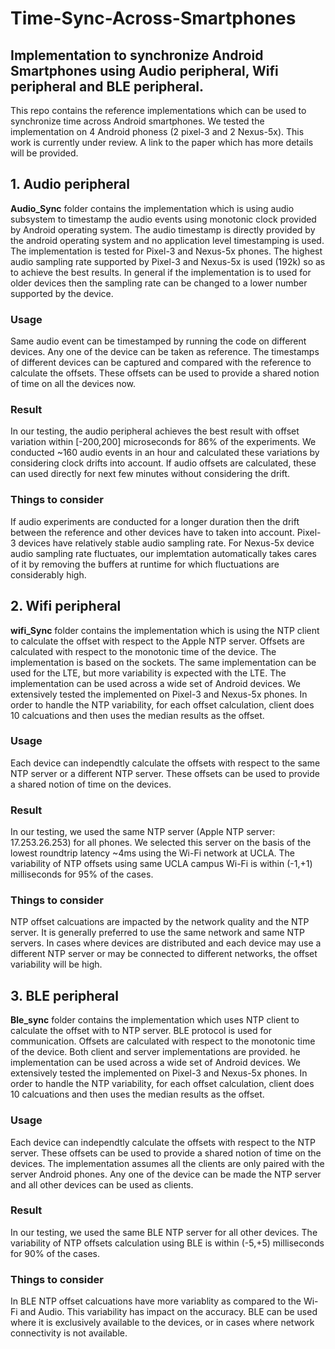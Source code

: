 # Time-Sync-Across-Smartphones

## Implementation to synchronize Android Smartphones using Audio peripheral, Wifi peripheral and BLE peripheral.

This repo contains the reference implementations which can be used to synchronize time across Android smartphones. 
We tested the implementation on 4 Android phoness (2 pixel-3 and 2 Nexus-5x). This work is currently under review. A link to the paper which has more details will be provided.

## 1. Audio peripheral
**Audio_Sync** folder contains the implementation which is using audio subsystem to timestamp the audio events using monotonic clock provided by Android operating system. The audio timestamp is directly provided by the android operating system and no application level timestamping is used. The implementation is tested for Pixel-3 and Nexus-5x phones. The highest audio sampling rate supported by Pixel-3 and Nexus-5x is used (192k) so as to achieve the best results. In general if the implementation is to used for older devices then the sampling rate can be changed to a lower number supported by the device.

### Usage
Same audio event can be timestamped by running the code on different devices. Any one of the device can be taken as reference. The timestamps of different devices can be captured and compared with the reference to calculate the offsets. These offsets can be used to provide a shared notion of time on all the devices now. 

### Result
In our testing, the audio peripheral achieves the best result with offset variation within [-200,200] microseconds for 86% of the experiments. We conducted ~160 audio events in an hour and calculated these variations by considering clock drifts into account. If audio offsets are calculated, these can used directly for next few minutes without considering the drift.  

### Things to consider
If audio experiments are conducted for a longer duration then the drift between the reference and other devices have to taken into account. Pixel-3 devices have relatively stable audio sampling rate. For Nexus-5x device audio sampling rate fluctuates, our implemtation automatically takes cares of it by removing the buffers at runtime for which fluctuations are considerably high.  

## 2. Wifi peripheral 
**wifi_Sync** folder contains the implementation which is using the NTP client to calculate the offset with respect to the Apple NTP server. Offsets are calculated with respect to the monotonic time of the device. The implementation is based on the sockets. The same implementation can be used for the LTE, but more variability is expected with the LTE. The implementation can be used across a wide set of Android devices. We extensively tested the implemented on Pixel-3 and Nexus-5x phones. In order to handle the NTP variability, for each offset calculation, client does 10 calcuations and then uses the median results as the offset.

### Usage
Each device can independtly calculate the offsets with respect to the same NTP server or a different NTP server. These offsets can be used to provide a shared notion of time on the devices.

### Result
In our testing, we used the same NTP server (Apple NTP server: 17.253.26.253) for all phones. We selected this server on the basis of the lowest roundtrip latency ~4ms using the Wi-Fi network at UCLA. The variability of NTP offsets using same UCLA campus Wi-Fi is within (-1,+1) milliseconds for 95% of the cases.  

### Things to consider
NTP offset calcuations are impacted by the network quality and the NTP server. It is generally preferred to use the same network and same NTP servers. In cases where devices are distributed and each device may use a different NTP server or may be connected to different networks, the offset variability will be high.  

## 3. BLE peripheral
**Ble_sync** folder contains the implementation which uses NTP client to calculate the offset with to NTP server. BLE protocol is used for communication.  Offsets are calculated with respect to the monotonic time of the device. Both client and server implementations are provided. he implementation can be used across a wide set of Android devices. We extensively tested the implemented on Pixel-3 and Nexus-5x phones. In order to handle the NTP variability, for each offset calculation, client does 10 calcuations and then uses the median results as the offset.

### Usage
Each device can independtly calculate the offsets with respect to the NTP server. These offsets can be used to provide a shared notion of time on the devices. The implementation assumes all the clients are only paired with the server Android phones. 
Any one of the device can be made the NTP server and all other devices can be used as clients.

### Result
In our testing, we used the same BLE NTP server for all other devices. The variability of NTP offsets calculation using BLE is within (-5,+5) milliseconds for 90% of the cases.  

### Things to consider
In BLE NTP offset calcuations have more variablity as compared to the Wi-Fi and Audio. This variability has impact on the accuracy. BLE can be used where it is exclusively available to the devices, or in cases where network connectivity is not available. 
